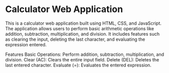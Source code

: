 <h1>Calculator Web Application</h1>
<p>This is a calculator web application built using HTML, CSS, and JavaScript. The application allows users to perform basic arithmetic operations like addition, subtraction, multiplication, and division. It includes features such as clearing the input, deleting the last character, and evaluating the expression entered.</p>
Features
Basic Operations: Perform addition, subtraction, multiplication, and division.
Clear (AC): Clears the entire input field.
Delete (DEL): Deletes the last entered character.
Evaluate (=): Evaluates the entered expression.


